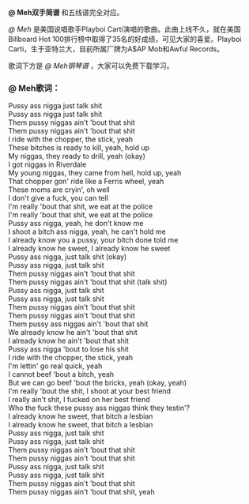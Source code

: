 

**@ Meh双手简谱** 和五线谱完全对应。

_@ Meh_ 是美国说唱歌手Playboi Carti演唱的歌曲。此曲上线不久，就在美国Billboard Hot
100排行榜中取得了35名的好成绩，可见大家的喜爱。Playboi Carti，生于亚特兰大，目前所属厂牌为A$AP Mob和Awful Records。

歌词下方是 _@ Meh钢琴谱_ ，大家可以免费下载学习。

### @ Meh歌词：

Pussy ass nigga just talk shit  
Pussy ass nigga just talk shit  
Them pussy niggas ain't 'bout that shit  
Them pussy niggas ain't 'bout that shit  
I ride with the chopper, the stick, yeah  
These bitches is ready to kill, yeah, hold up  
My niggas, they ready to drill, yeah (okay)  
I got niggas in Riverdale  
My young niggas, they came from hell, hold up, yeah  
That chopper gon' ride like a Ferris wheel, yeah  
These moms are cryin', oh well  
I don't give a fuck, you can tell  
I'm really 'bout that shit, we eat at the police  
I'm really 'bout that shit, we eat at the police  
Pussy ass nigga, yeah, he don't know me  
I shoot a bitch ass nigga, yeah, he can't hold me  
I already know you a pussy, your bitch done told me  
I already know he sweet, I already know he sweet  
Pussy ass nigga, just talk shit (okay)  
Pussy ass nigga, just talk shit  
Them pussy niggas ain't 'bout that shit  
Them pussy niggas ain't 'bout that shit (talk shit)  
Pussy ass nigga, just talk shit  
Pussy ass nigga, just talk shit  
Them pussy niggas ain't 'bout that shit  
Them pussy niggas ain't 'bout that shit  
Them pussy ass niggas ain't 'bout that shit  
We already know he ain't 'bout that shit  
I already know he ain't 'bout that shit  
Pussy ass nigga 'bout to lose his shit  
I ride with the chopper, the stick, yeah  
I'm lettin' go real quick, yeah  
I cannot beef 'bout a bitch, yeah  
But we can go beef 'bout the bricks, yeah (okay, yeah)  
I'm really 'bout the shit, I shoot at your best friend  
I really ain't shit, I fucked on her best friend  
Who the fuck these pussy ass niggas think they testin'?  
I already know he sweet, that bitch a lesbian  
I already know he sweet, that bitch a lesbian  
Pussy ass nigga, just talk shit  
Pussy ass nigga, just talk shit  
Them pussy niggas ain't 'bout that shit  
Them pussy niggas ain't 'bout that shit  
Pussy ass nigga, just talk shit  
Pussy ass nigga, just talk shit  
Them pussy niggas ain't 'bout that shit  
Them pussy niggas ain't 'bout that shit, yeah

